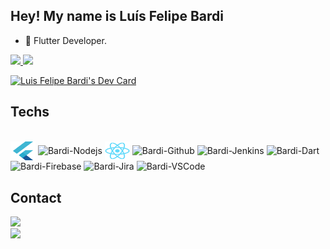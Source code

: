 ## Hey! My name is Luís Felipe Bardi 

- 🔭 Flutter Developer.


<div>
  <a href="https://github.com/lfbardi">
  <img height="180em" src="https://github-readme-stats.vercel.app/api?username=lfbardi&show_icons=true&theme=dracula&include_all_commits=true&count_private=true"/>
  <img height="180em" src="https://github-readme-stats.vercel.app/api/top-langs/?username=lfbardi&layout=compact&langs_count=7&theme=dracula"/>
</div>

<a href="https://app.daily.dev/lfbardi"><img src="https://api.daily.dev/devcards/0c73647b5c124019a68d4d738f479fa2.png?r=1yt" width="400" alt="Luis Felipe Bardi's Dev Card"/></a>

## Techs

<div style="display: inline_block"><br>
  <img align="center" alt="Bardi-Flutter" height="30" width="40" src="https://github.com/devicons/devicon/blob/master/icons/flutter/flutter-original.svg">
  <img align="center" alt="Bardi-Nodejs" height="30" width="40" src="https://cdn.jsdelivr.net/gh/devicons/devicon/icons/nodejs/nodejs-original-wordmark.svg" />
  <img align="center" alt="Bardi-Reactjs" height="30" width="40" src="https://raw.githubusercontent.com/devicons/devicon/master/icons/react/react-original.svg">
  <img align="center" alt="Bardi-Github" height="30" width="40" src="https://cdn.jsdelivr.net/gh/devicons/devicon/icons/github/github-original.svg" />
  <img align="center" alt="Bardi-Jenkins" height="30" width="40" src="https://cdn.jsdelivr.net/gh/devicons/devicon/icons/jenkins/jenkins-original.svg" />
  <img align="center" alt="Bardi-Dart" height="30" width="40" src="https://cdn.jsdelivr.net/gh/devicons/devicon/icons/dart/dart-original.svg" />
  <img align="center" alt="Bardi-Firebase" height="30" width="40" src="https://cdn.jsdelivr.net/gh/devicons/devicon/icons/firebase/firebase-plain.svg" />
  <img align="center" alt="Bardi-Jira" height="30" width="40" src="https://cdn.jsdelivr.net/gh/devicons/devicon/icons/jira/jira-original-wordmark.svg" />
  <img align="center" alt="Bardi-VSCode" height="30" width="40" src="https://cdn.jsdelivr.net/gh/devicons/devicon/icons/vscode/vscode-original.svg" />

</div>
 
## Contact
 
<div> 
  <a href="https://www.linkedin.com/in/luísfelipebardi/" target="_blank"><img src="https://img.shields.io/badge/-LinkedIn-%230077B5?style=for-the-badge&logo=linkedin&logoColor=white" target="_blank"></a>
</div>

<div>
  <a href="https://api.whatsapp.com/send?phone=5548996725900" target="_blank"><img src="https://img.shields.io/badge/WhatsApp-25D366?style=for-the-badge&logo=whatsapp&logoColor=white">
</div>
